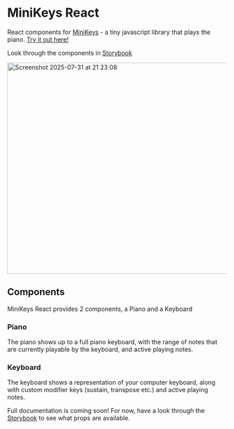 # MiniKeys React

<!-- TODO add badges from CD -->

React components for [MiniKeys](https://github.com/liampuk/minikeys) - a tiny javascript library that plays the piano. [Try it out here!](https://liamp.uk/minikeys)

Look through the components in [Storybook](https://liamp.uk/minikeys-react)

<img width="1269" height="486" alt="Screenshot 2025-07-31 at 21 23 08" src="https://github.com/user-attachments/assets/1ff24de7-9222-42f0-ba74-9a3618ef9cd6" />

## Components

MiniKeys React provides 2 components, a Piano and a Keyboard

### Piano

The piano shows up to a full piano keyboard, with the range of notes that are currently playable by the keyboard, and active playing notes.

### Keyboard

The keyboard shows a representation of your computer keyboard, along with custom modifier keys (sustain, transpose etc.) and active playing notes.

Full documentation is coming soon! For now, have a look through the [Storybook](https://liamp.uk/minikeys-react) to see what props are available.
